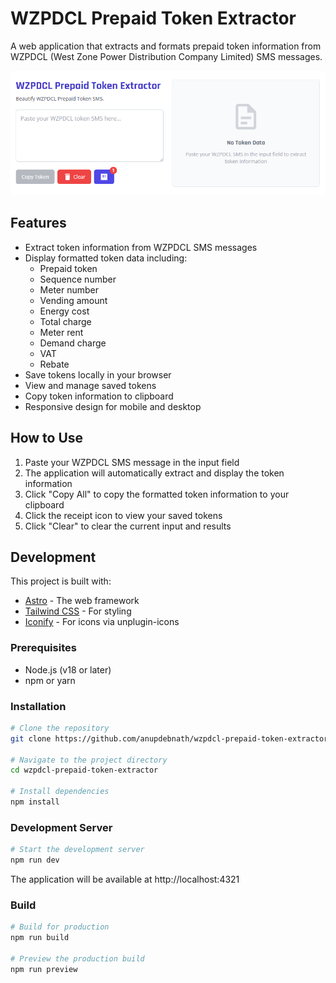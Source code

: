 # WZPDCL Prepaid Token Extractor

A web application that extracts and formats prepaid token information from WZPDCL (West Zone Power Distribution Company Limited) SMS messages.

![WZPDCL Prepaid Token Extractor Screenshot](./public/screenshot.png)

## Features

- Extract token information from WZPDCL SMS messages
- Display formatted token data including:
  - Prepaid token
  - Sequence number
  - Meter number
  - Vending amount
  - Energy cost
  - Total charge
  - Meter rent
  - Demand charge
  - VAT
  - Rebate
- Save tokens locally in your browser
- View and manage saved tokens
- Copy token information to clipboard
- Responsive design for mobile and desktop

## How to Use

1. Paste your WZPDCL SMS message in the input field
2. The application will automatically extract and display the token information
3. Click "Copy All" to copy the formatted token information to your clipboard
4. Click the receipt icon to view your saved tokens
5. Click "Clear" to clear the current input and results

## Development

This project is built with:

- [Astro](https://astro.build/) - The web framework
- [Tailwind CSS](https://tailwindcss.com/) - For styling
- [Iconify](https://iconify.design/) - For icons via unplugin-icons

### Prerequisites

- Node.js (v18 or later)
- npm or yarn

### Installation

```bash
# Clone the repository
git clone https://github.com/anupdebnath/wzpdcl-prepaid-token-extractor.git

# Navigate to the project directory
cd wzpdcl-prepaid-token-extractor

# Install dependencies
npm install
```

### Development Server

```bash
# Start the development server
npm run dev
```

The application will be available at http://localhost:4321

### Build

```bash
# Build for production
npm run build

# Preview the production build
npm run preview
```